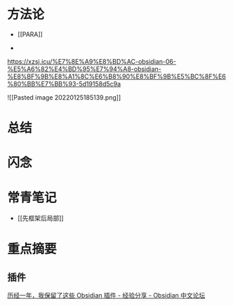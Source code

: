
# 方法论

+ [[PARA]]

+ 

https://xzsj.icu/%E7%8E%A9%E8%BD%AC-obsidian-06-%E5%A6%82%E4%BD%95%E7%94%A8-obsidian-%E8%BF%9B%E8%A1%8C%E6%B8%90%E8%BF%9B%E5%BC%8F%E6%80%BB%E7%BB%93-5d19158d5c9a

![[Pasted image 20220125185139.png]]

# 总结

# 闪念



# 常青笔记

+ [[先框架后局部]]



# 重点摘要



## 插件
[历经一年，我保留了这些 Obsidian 插件 - 经验分享 - Obsidian 中文论坛](https://forum-zh.obsidian.md/t/topic/390)